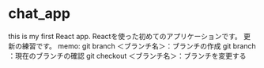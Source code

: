 # chat_app
this is my first React app.
Reactを使った初めてのアプリケーションです。
更新の練習です。
memo:
git branch ＜ブランチ名＞：ブランチの作成
git branch ：現在のブランチの確認
git checkout ＜ブランチ名＞：ブランチを変更する

